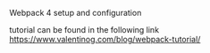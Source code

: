 Webpack 4 setup and configuration

tutorial can be found in the following link
https://www.valentinog.com/blog/webpack-tutorial/